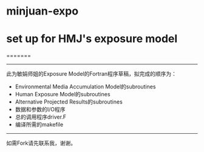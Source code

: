 # minjuan-expo

# set up for HMJ's exposure model
=======

---
此为敏娟师姐的Exposure Model的Fortran程序草稿，拟完成的顺序为：

* Environmental Media Accumulation Model的subroutines
* Human Exposure Model的subroutines
* Alternative Projected Results的subroutines
* 数据和参数的I/O程序
* 总的调用程序driver.F
* 编译所需的makefile

---
如需Fork请先联系我，谢谢。
